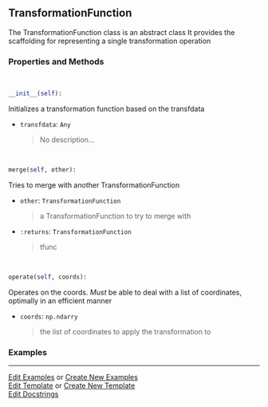 ## <a id="McUtils.Coordinerds.CoordinateTransformations.TransformationFunction.TransformationFunction">TransformationFunction</a>
The TransformationFunction class is an abstract class
It provides the scaffolding for representing a single transformation operation

### Properties and Methods
<a id="McUtils.Coordinerds.CoordinateTransformations.TransformationFunction.TransformationFunction.__init__" class="docs-object-method">&nbsp;</a>
```python
__init__(self): 
```
Initializes a transformation function based on the transfdata
- `transfdata`: `Any`
    >No description...

<a id="McUtils.Coordinerds.CoordinateTransformations.TransformationFunction.TransformationFunction.merge" class="docs-object-method">&nbsp;</a>
```python
merge(self, other): 
```
Tries to merge with another TransformationFunction
- `other`: `TransformationFunction`
    >a TransformationFunction to try to merge with
- `:returns`: `TransformationFunction`
    >tfunc

<a id="McUtils.Coordinerds.CoordinateTransformations.TransformationFunction.TransformationFunction.operate" class="docs-object-method">&nbsp;</a>
```python
operate(self, coords): 
```
Operates on the coords. *Must* be able to deal with a list of coordinates, optimally in an efficient manner
- `coords`: `np.ndarry`
    >the list of coordinates to apply the transformation to

### Examples


___

[Edit Examples](https://github.com/McCoyGroup/References/edit/gh-pages/Documentation/examples/McUtils/Coordinerds/CoordinateTransformations/TransformationFunction/TransformationFunction.md) or 
[Create New Examples](https://github.com/McCoyGroup/References/new/gh-pages/?filename=Documentation/examples/McUtils/Coordinerds/CoordinateTransformations/TransformationFunction/TransformationFunction.md) <br/>
[Edit Template](https://github.com/McCoyGroup/References/edit/gh-pages/Documentation/templates/McUtils/Coordinerds/CoordinateTransformations/TransformationFunction/TransformationFunction.md) or 
[Create New Template](https://github.com/McCoyGroup/References/new/gh-pages/?filename=Documentation/templates/McUtils/Coordinerds/CoordinateTransformations/TransformationFunction/TransformationFunction.md) <br/>
[Edit Docstrings](https://github.com/McCoyGroup/McUtils/edit/master/Coordinerds/CoordinateTransformations/TransformationFunction.py?message=Update%20Docs)